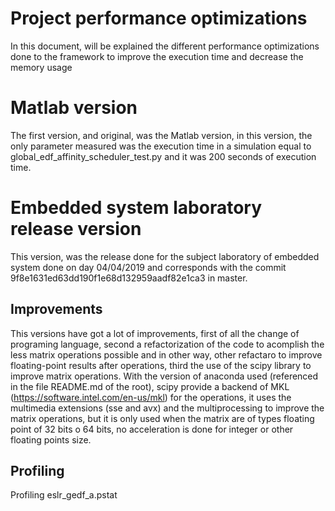 # Project performance optimizations
In this document, will be explained the different performance optimizations done to the framework to improve the execution
time and decrease the memory usage

# Matlab version
The first version, and original, was the Matlab version, in this version, the only parameter measured was the execution time
in a simulation equal to global_edf_affinity_scheduler_test.py and it was 200 seconds of execution time.

# Embedded system laboratory release version
This version, was the release done for the subject laboratory of embedded system done on day 04/04/2019 and corresponds
with the commit 9f8e1631ed63dd190f1e68d132959aadf82e1ca3 in master.

## Improvements
This versions have got a lot of improvements, first of all the change of programing language, second a refactorization
of the code to acomplish the less matrix operations possible and in other way, other refactaro to improve floating-point results after operations,
third the use of the scipy library to improve matrix operations. With the version of anaconda used (referenced in the file README.md of the root), scipy provide
a backend of MKL (https://software.intel.com/en-us/mkl) for the operations, it uses the multimedia extensions (sse and avx) and the multiprocessing to improve the
matrix operations, but it is only used when  the matrix are of types floating point of 32 bits o 64 bits, no acceleration is done
for integer or other floating points size.

## Profiling
Profiling eslr_gedf_a.pstat
